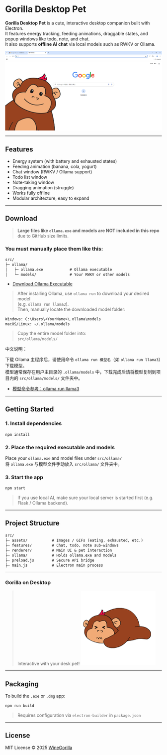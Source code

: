 # Gorilla Desktop Pet

**Gorilla Desktop Pet** is a cute, interactive desktop companion built with Electron.  
It features energy tracking, feeding animations, draggable states, and popup windows like todo, note, and chat.  
It also supports **offline AI chat** via local models such as RWKV or Ollama.

![gorilla-desktop](./screenshots/adver.png)

---

## Features

- Energy system (with battery and exhausted states)
- Feeding animation (banana, cola, yogurt)
- Chat window (RWKV / Ollama support)
- Todo list window
- Note-taking window
- Dragging animation (struggle)
- Works fully offline
- Modular architecture, easy to expand

---

## Download

> **Large files like `ollama.exe` and models are NOT included in this repo** due to GitHub size limits.

### You must manually place them like this:

```
src/
├─ ollama/
│   ├─ ollama.exe            # Ollama executable
│   └─ models/               # Your RWKV or other models
```

- [Download Ollama Executable](https://ollama.com/)

> After installing Ollama, use `ollama run` to download your desired model  
> (e.g. `ollama run llama3`).  
> Then, manually locate the downloaded model folder:

```
Windows: C:\Users\<YourName>\.ollama\models
macOS/Linux: ~/.ollama/models
```

> Copy the entire model folder into:  
> `src/ollama/models/`

中文说明：

下载 Ollama 主程序后，请使用命令 `ollama run 模型名`（如 `ollama run llama3`）下载模型。  
模型通常保存在用户主目录的 `.ollama/models` 中，下载完成后请将模型复制到项目内的 `src/ollama/models/` 文件夹中。

- [模型命令参考：ollama run llama3](https://ollama.com/library)

---

## Getting Started

### 1. Install dependencies

```bash
npm install
```

### 2. Place the required executable and models

Place your `ollama.exe` and model files under `src/ollama/`  
将 `ollama.exe` 与模型文件手动放入 `src/ollama/` 文件夹中。

### 3. Start the app

```bash
npm start
```

> If you use local AI, make sure your local server is started first (e.g. Flask / Ollama backend).

---

## Project Structure

```
src/
├─ assets/           # Images / GIFs (eating, exhausted, etc.)
├─ features/         # Chat, todo, note sub-windows
├─ renderer/         # Main UI & pet interaction
├─ ollama/           # Holds ollama.exe and models
├─ preload.js        # Secure API bridge
├─ main.js           # Electron main process
```

---

### Gorilla on Desktop

> Interactive with your desk pet!
![gorilla-desktop](./screenshots/struggle.gif)

---

## Packaging

To build the `.exe` or `.dmg` app:

```bash
npm run build
```

> Requires configuration via `electron-builder` in `package.json`

---

## License

MIT License © 2025 [WineGorilla](https://github.com/WineGorilla)

